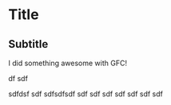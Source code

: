 # Title
## Subtitle

I did something awesome with GFC!
 
df
sdf
  
  

sdfdsf
sdf
sdfsdfsdf
sdf
sdf
sdf
sdf
sdf
sdf
sdf
